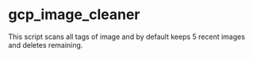 # gcp_image_cleaner
This script scans all tags of image and by default keeps 5 recent images and deletes remaining.

